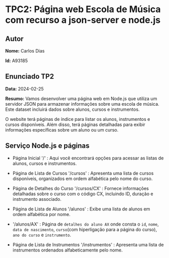 # TPC2: Página web Escola de Música com recurso a json-server e node.js

## Autor

**Nome:** Carlos Dias

**Id:** A93185

## Enunciado TP2

**Data:** 2024-02-25

**Resumo:** Vamos desenvolver uma página web em Node.js que utiliza um servidor JSON para armazenar informações sobre uma escola de música. Este dataset incluirá dados sobre alunos, cursos e instrumentos.

O website terá páginas de índice para listar os alunos, instrumentos e cursos disponíveis. Além disso, terá páginas detalhadas para exibir informações específicas sobre um aluno ou um curso.

## Serviço Node.js e páginas

- Página Inicial '/' : Aqui você encontrará opções para acessar as listas de alunos, cursos e instrumentos.

- Página de Lista de Cursos '/cursos' : Apresenta uma lista de cursos disponíveis, organizados em ordem alfabética pelo nome do curso.

- Página de Detalhes do Curso '/cursos/CX' : Fornece informações detalhadas sobre o curso com o código CX, incluindo ID, duração e instrumento associado.

- Página de Lista de Alunos '/alunos' : Exibe uma lista de alunos em ordem alfabética por nome.

- '/alunos/AX' : Página de `detalhes do aluno AX` onde consta o `id`, `nome`, `data de nascimento`, `curso`(com hiperligação para a página do curso), `ano do curso` e `instrumento`.

- Página de Lista de Instrumentos '/instrumentos' : Apresenta uma lista de instrumentos ordenados alfabeticamente pelo nome.

